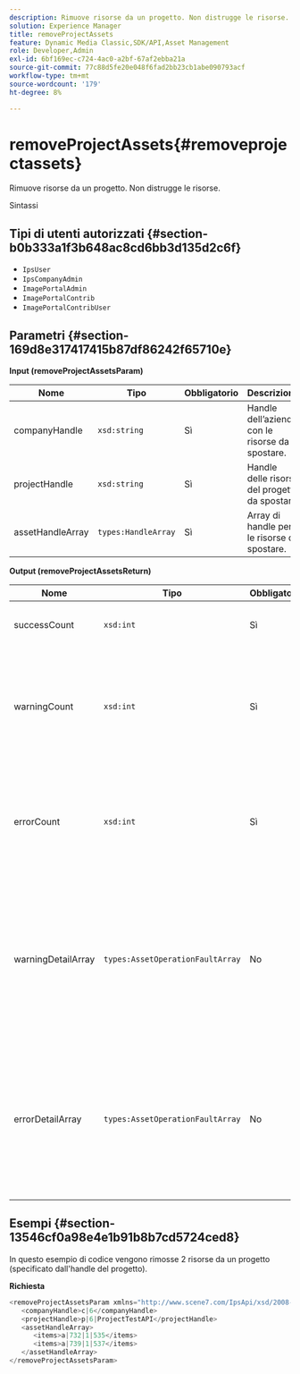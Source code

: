 ```yaml
---
description: Rimuove risorse da un progetto. Non distrugge le risorse.
solution: Experience Manager
title: removeProjectAssets
feature: Dynamic Media Classic,SDK/API,Asset Management
role: Developer,Admin
exl-id: 6bf169ec-c724-4ac0-a2bf-67af2ebba21a
source-git-commit: 77c88d5fe20e048f6fad2bb23cb1abe090793acf
workflow-type: tm+mt
source-wordcount: '179'
ht-degree: 8%

---
```


# removeProjectAssets{#removeprojectassets}

Rimuove risorse da un progetto. Non distrugge le risorse.

Sintassi

## Tipi di utenti autorizzati {#section-b0b333a1f3b648ac8cd6bb3d135d2c6f}

* `IpsUser`
* `IpsCompanyAdmin`
* `ImagePortalAdmin`
* `ImagePortalContrib`
* `ImagePortalContribUser`

## Parametri {#section-169d8e317417415b87df86242f65710e}

**Input (removeProjectAssetsParam)**

| Nome | Tipo | Obbligatorio | Descrizione |
|---|---|---|---|
| companyHandle | `xsd:string` | Sì | Handle dell’azienda con le risorse da spostare. |
| projectHandle | `xsd:string` | Sì | Handle delle risorse del progetto da spostare. |
| assetHandleArray | `types:HandleArray` | Sì | Array di handle per le risorse da spostare. |

**Output (removeProjectAssetsReturn)**

| Nome | Tipo | Obbligatorio | Descrizione |
|---|---|---|---|
| successCount | `xsd:int` | Sì | Il conteggio delle risorse è stato rimosso. |
| warningCount | `xsd:int` | Sì | Numero di avvisi generati quando l’operazione ha tentato di rimuovere risorse dal progetto. |
| errorCount | `xsd:int` | Sì | Il numero di errori generati quando l’operazione ha tentato di rimuovere risorse dal progetto. |
| warningDetailArray | `types:AssetOperationFaultArray` | No | Array di dettagli associati alle risorse che hanno generato avvisi quando l’operazione ha tentato di rimuoverle dal progetto. |
| errorDetailArray | `types:AssetOperationFaultArray` | No | Array di dettagli associati alle risorse che hanno generato errori quando l’operazione ha tentato di rimuoverle dal progetto. |

## Esempi {#section-13546cf0a98e4e1b91b8b7cd5724ced8}

In questo esempio di codice vengono rimosse 2 risorse da un progetto (specificato dall&#39;handle del progetto).

**Richiesta**

```java
<removeProjectAssetsParam xmlns="http://www.scene7.com/IpsApi/xsd/2008-01-15">
   <companyHandle>c|6</companyHandle>
   <projectHandle>p|6|ProjectTestAPI</projectHandle>
   <assetHandleArray>
      <items>a|732|1|535</items>
      <items>a|739|1|537</items>
   </assetHandleArray>
</removeProjectAssetsParam>
```
